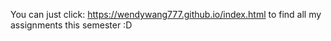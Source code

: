 You can just click: https://wendywang777.github.io/index.html to find all my assignments this semester :D
